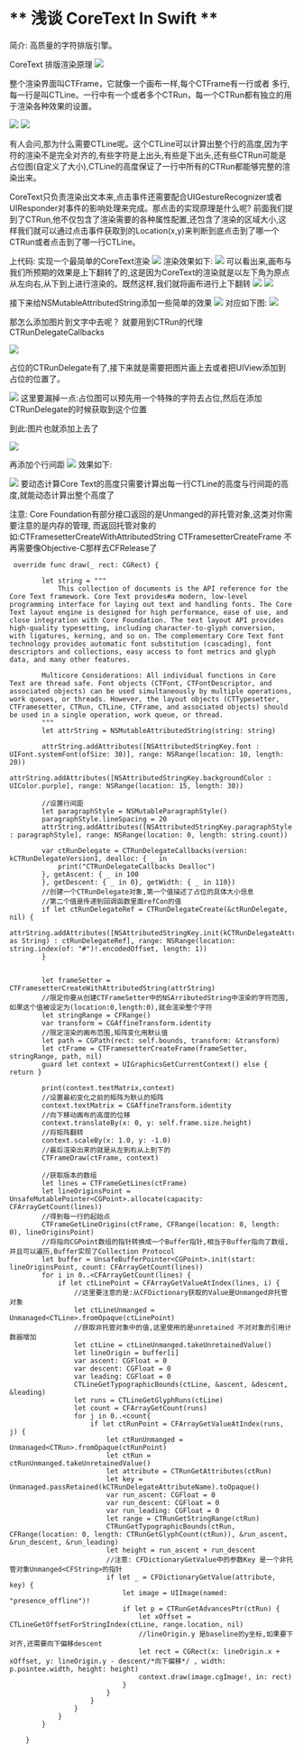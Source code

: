 # ** 浅谈 CoreText In Swift **
简介: 高质量的字符排版引擎。

CoreText 排版渲染原理
![](media/15305316556587/15305326629348.jpg)

整个渲染界面叫CTFrame，它就像一个画布一样,每个CTFrame有一行或者 多行,每一行是叫CTLine。一行中有一个或者多个CTRun，每一个CTRun都有独立的用于渲染各种效果的设置。

![](media/15305316556587/15305342116357.jpg)
![](media/15305316556587/15305342889612.jpg)
 
有人会问,那为什么需要CTLine呢。这个CTLine可以计算出整个行的高度,因为字符的渲染不是完全对齐的,有些字符是上出头,有些是下出头,还有些CTRun可能是占位图(自定义了大小),CTLine的高度保证了一行中所有的CTRun都能够完整的渲染出来。

CoreText只负责渲染出文本来,点击事件还需要配合UIGestureRecognizer或者UIResponder对事件的影响处理来完成。那点击的实现原理是什么呢?
前面我们提到了CTRun,他不仅包含了渲染需要的各种属性配置,还包含了渲染的区域大小,这样我们就可以通过点击事件获取到的Location(x,y)来判断到底点击到了哪一个CTRun或者点击到了哪一行CTLine。

上代码:
实现一个最简单的CoreText渲染
![](media/15305316556587/15305362932882.jpg)
渲染效果如下:
![](media/15305316556587/15305363164742.jpg)
可以看出来,画布与我们所预期的效果是上下翻转了的,这是因为CoreText的渲染就是以左下角为原点从左向右,从下到上进行渲染的。既然这样,我们就将画布进行上下翻转
![](media/15305316556587/15305371860331.jpg)
![](media/15305316556587/15305371955986.jpg)

接下来给NSMutableAttributedString添加一些简单的效果
![](media/15305316556587/15305375540807.jpg)
对应如下图:
![](media/15305316556587/15305375596386.jpg)

那怎么添加图片到文字中去呢？
就要用到CTRun的代理CTRunDelegateCallbacks

![](media/15305316556587/15305382913071.jpg)

占位的CTRunDelegate有了,接下来就是需要把图片画上去或者把UIView添加到占位的位置了。

![](media/15305316556587/15305853156860.jpg)
这里要漏掉一点:占位图可以预先用一个特殊的字符去占位,然后在添加CTRunDelegate的时候获取到这个位置

到此:图片也就添加上去了

![](media/15305316556587/15305854005864.jpg)

再添加个行间距
![](media/15305316556587/15305855698343.jpg)
效果如下:

![](media/15305316556587/15305855857534.jpg)
要动态计算Core Text的高度只需要计算出每一行CTLine的高度与行间距的高度,就能动态计算出整个高度了

注意:
Core Foundation有部分接口返回的是Unmanged<T>的非托管对象,这类对你需要注意的是内存的管理,
而返回托管对象的如:CTFramesetterCreateWithAttributedString CTFramesetterCreateFrame
不再需要像Objective-C那样去CFRelease了


```
 override func draw(_ rect: CGRect) {
        
        let string = """
            This collection of documents is the API reference for the Core Text framework. Core Text provides#a modern, low-level programming interface for laying out text and handling fonts. The Core Text layout engine is designed for high performance, ease of use, and close integration with Core Foundation. The text layout API provides high-quality typesetting, including character-to-glyph conversion, with ligatures, kerning, and so on. The complementary Core Text font technology provides automatic font substitution (cascading), font descriptors and collections, easy access to font metrics and glyph data, and many other features.

        Multicore Considerations: All individual functions in Core Text are thread safe. Font objects (CTFont, CTFontDescriptor, and associated objects) can be used simultaneously by multiple operations, work queues, or threads. However, the layout objects (CTTypesetter, CTFramesetter, CTRun, CTLine, CTFrame, and associated objects) should be used in a single operation, work queue, or thread.
        """
        let attrString = NSMutableAttributedString(string: string)
        
        attrString.addAttributes([NSAttributedStringKey.font : UIFont.systemFont(ofSize: 30)], range: NSRange(location: 10, length: 20))
        attrString.addAttributes([NSAttributedStringKey.backgroundColor : UIColor.purple], range: NSRange(location: 15, length: 30))
        
        //设置行间距
        let paragraphStyle = NSMutableParagraphStyle()
        paragraphStyle.lineSpacing = 20
        attrString.addAttributes([NSAttributedStringKey.paragraphStyle : paragraphStyle], range: NSRange(location: 0, length: string.count))
        
        var ctRunDelegate = CTRunDelegateCallbacks(version: kCTRunDelegateVersion1, dealloc: { _ in
            print("CTRunDelegateCallbacks Dealloc")
        }, getAscent: { _ in 100
        }, getDescent: { _ in 0}, getWidth: { _ in 110})
        //创建一个CTRunDelegate对象,第一个值描述了占位的具体大小信息
        //第二个值是传递到回调函数里面refCon的值
        if let ctRunDelegateRef = CTRunDelegateCreate(&ctRunDelegate, nil) {
            attrString.addAttributes([NSAttributedStringKey.init(kCTRunDelegateAttributeName as String) : ctRunDelegateRef], range: NSRange(location: string.index(of: "#")!.encodedOffset, length: 1))
        }
        
        
        let frameSetter = CTFramesetterCreateWithAttributedString(attrString)
        //限定你要从创建CTFrameSetter中的NSArributedString中渲染的字符范围,如果这个值被设定为(location:0,length:0),就会渲染整个字符
        let stringRange = CFRange()
        var transform = CGAffineTransform.identity
        //限定渲染的画布范围,矩阵变化用默认值
        let path = CGPath(rect: self.bounds, transform: &transform)
        let ctFrame = CTFramesetterCreateFrame(frameSetter, stringRange, path, nil)
        guard let context = UIGraphicsGetCurrentContext() else { return }
        
        print(context.textMatrix,context)
        //设置最初变化之前的矩阵为默认的矩阵
        context.textMatrix = CGAffineTransform.identity
        //向下移动画布的高度的位移
        context.translateBy(x: 0, y: self.frame.size.height)
        //将矩阵翻转
        context.scaleBy(x: 1.0, y: -1.0)
        //最后渲染出来的就是从左到右从上到下的
        CTFrameDraw(ctFrame, context)

        //获取版本的数组
        let lines = CTFrameGetLines(ctFrame)
        let lineOriginsPoint = UnsafeMutablePointer<CGPoint>.allocate(capacity: CFArrayGetCount(lines))
        //得到每一行的起始点
        CTFrameGetLineOrigins(ctFrame, CFRange(location: 0, length: 0), lineOriginsPoint)
        //将指向CGPoint数组的指针转换成一个Buffer指针,相当于Buffer指向了数组,并且可以遍历,Buffer实现了Collection Protocol
        let buffer = UnsafeBufferPointer<CGPoint>.init(start: lineOriginsPoint, count: CFArrayGetCount(lines))
        for i in 0..<CFArrayGetCount(lines) {
            if let ctLinePoint = CFArrayGetValueAtIndex(lines, i) {
                //这里要注意的是:从CFDictionary获取的Value是Unmanged非托管对象
                let ctLineUnmanged = Unmanaged<CTLine>.fromOpaque(ctLinePoint)
                //获取非托管对象中的值,这里使用的是unretained 不对对象的引用计数器增加
                let ctLine = ctLineUnmanged.takeUnretainedValue()
                let lineOrigin = buffer[i]
                var ascent: CGFloat = 0
                var descent: CGFloat = 0
                var leading: CGFloat = 0
                CTLineGetTypographicBounds(ctLine, &ascent, &descent, &leading)
                let runs = CTLineGetGlyphRuns(ctLine)
                let count = CFArrayGetCount(runs)
                for j in 0..<count{
                    if let ctRunPoint = CFArrayGetValueAtIndex(runs, j) {
                        let ctRunUnmanged = Unmanaged<CTRun>.fromOpaque(ctRunPoint)
                        let ctRun = ctRunUnmanged.takeUnretainedValue()
                        let attribute = CTRunGetAttributes(ctRun)
                        let key = Unmanaged.passRetained(kCTRunDelegateAttributeName).toOpaque()
                        var run_ascent: CGFloat = 0
                        var run_descent: CGFloat = 0
                        var run_leading: CGFloat = 0
                        let range = CTRunGetStringRange(ctRun)
                        CTRunGetTypographicBounds(ctRun, CFRange(location: 0, length: CTRunGetGlyphCount(ctRun)), &run_ascent, &run_descent, &run_leading)
                        let height = run_ascent + run_descent
                        //注意: CFDictionaryGetValue中的参数Key 是一个非托管对象Unmanged<CFString>的指针
                        if let _ = CFDictionaryGetValue(attribute, key) {
                            let image = UIImage(named: "presence_offline")!
                            if let p = CTRunGetAdvancesPtr(ctRun) {
                                let xOffset = CTLineGetOffsetForStringIndex(ctLine, range.location, nil)
                                //lineOrigin.y 是baseline的y坐标,如果要下对齐,还需要向下偏移descent
                                let rect = CGRect(x: lineOrigin.x + xOffset, y: lineOrigin.y - descent/*向下偏移*/ , width: p.pointee.width, height: height)
                                context.draw(image.cgImage!, in: rect)
                            }
                        }
                    }
                }
            }
        }
        
    }
```


